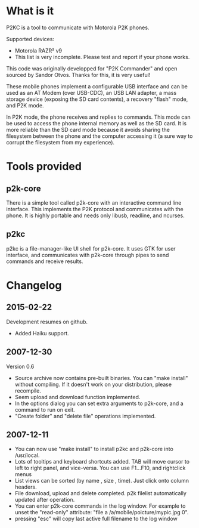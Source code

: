 What is it
==========

P2KC is a tool to communicate with Motorola P2K phones.

Supported devices:
 * Motorola RAZR² v9
 * This list is very incomplete. Please test and report if your phone works.

This code was originally developped for "P2K Commander" and open sourced by
Sandor Otvos. Thanks for this, it is very useful!

These mobile phones implement a configurable USB interface and can be used as
an AT Modem (over USB-CDC), an USB LAN adapter, a mass storage device (exposing
the SD card contents), a recovery "flash" mode, and P2K mode.

In P2K mode, the phone receives and replies to commands. This mode can be used
to access the phone internal memory as well as the SD card. It is more reliable
than the SD card mode because it avoids sharing the filesystem between the phone
and the computer accessing it (a sure way to corrupt the filesystem from my
experience).

Tools provided
==============

p2k-core
--------

There is a simple tool called p2k-core with an interactive command line
interface. This implements the P2K protocol and communicates with the phone. It
is highly portable and needs only libusb, readline, and ncurses.

p2kc
----

p2kc is a file-manager-like UI shell for p2k-core. It uses GTK for user
interface, and communicates with p2k-core through pipes to send commands and
receive results.

Changelog
=========

2015-02-22
----------

Development resumes on github.
* Added Haiku support.

2007-12-30
----------

Version 0.6
* Source archive now contains pre-built binaries. You can "make install" without compiling. If it doesn't work on your distribution, please recompile.
* Seem upload and download function implemented.
* In the options dialog you can set extra arguments to p2k-core, and a command to run on exit.
* "Create folder" and "delete file" operations implemented.

2007-12-11
----------

* You can now use "make install" to install p2kc and p2k-core into /usr/local.
* Lots of tooltips and keyboard shortcuts added. TAB will move cursor to left to right panel, and vice-versa. You can use F1...F10, and rightclick menus
* List views can be sorted (by name , size , time). Just click onto column headers.
*  File download, upload and delete completed. p2k filelist automatically updated after operation.
* You can enter p2k-core commands in the log window. For example to unset the "read-only" attribute: "file a /a/mobile/poicture/mypic.jpg 0".
* pressing "esc" will copy last active full filename to the log window


